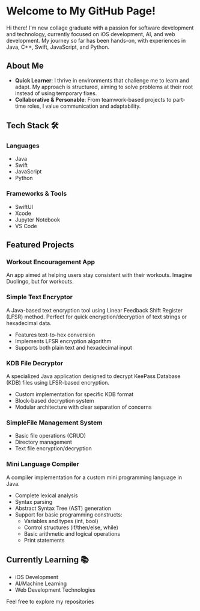 # Welcome to My GitHub Page!

Hi there! I'm new collage graduate with a passion for software development and technology, currently focused on iOS development, AI, and web development.
My journey so far has been hands-on, with experiences in Java, C++, Swift, JavaScript, and Python.

## About Me

- **Quick Learner**: I thrive in environments that challenge me to learn and adapt. My approach is structured, aiming to solve problems at their root instead of using temporary fixes.
- **Collaborative & Personable**: From teamwork-based projects to part-time roles, I value communication and adaptability.

## Tech Stack 🛠️

### Languages
- Java
- Swift
- JavaScript
- Python

### Frameworks & Tools
- SwiftUI
- Xcode
- Jupyter Notebook
- VS Code

## Featured Projects

### Workout Encouragement App
An app aimed at helping users stay consistent with their workouts. Imagine Duolingo, but for workouts.

### Simple Text Encryptor
A Java-based text encryption tool using Linear Feedback Shift Register (LFSR) method. Perfect for quick encryption/decryption of text strings or hexadecimal data.
- Features text-to-hex conversion
- Implements LFSR encryption algorithm
- Supports both plain text and hexadecimal input

### KDB File Decryptor
A specialized Java application designed to decrypt KeePass Database (KDB) files using LFSR-based encryption.
- Custom implementation for specific KDB format
- Block-based decryption system
- Modular architecture with clear separation of concerns

### SimpleFile Management System
- Basic file operations (CRUD)
- Directory management
- Text file encryption/decryption
  
### Mini Language Compiler
A compiler implementation for a custom mini programming language in Java.
- Complete lexical analysis
- Syntax parsing
- Abstract Syntax Tree (AST) generation
- Support for basic programming constructs:
  - Variables and types (int, bool)
  - Control structures (if/then/else, while)
  - Basic arithmetic and logical operations
  - Print statements

## Currently Learning 📚
- iOS Development
- AI/Machine Learning
- Web Development Technologies

Feel free to explore my repositories
